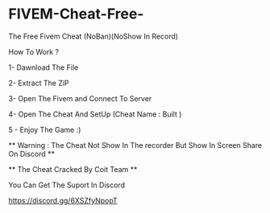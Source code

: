 # FIVEM-Cheat-Free-
The Free Fivem Cheat (NoBan)(NoShow In Record) 

How To Work ?

1- Dawnload The File

2- Extract The ZiP

3- Open The Fivem and Connect To Server 

4- Open The Cheat And SetUp (Cheat Name : Built )

5 - Enjoy The Game :)



**  Warning : The Cheat Not Show In The recorder But Show In Screen Share On Discord **


** The Cheat Cracked By Coit Team **


You Can Get The Suport In  Discord

https://discord.gg/6XSZfyNpopT
